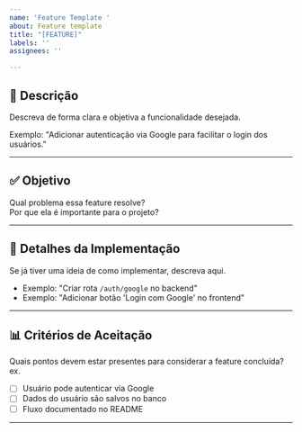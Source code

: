 ```yaml
---
name: 'Feature Template '
about: Feature template
title: "[FEATURE]"
labels: ''
assignees: ''

---
```


## 🎯 Descrição
Descreva de forma clara e objetiva a funcionalidade desejada.  

Exemplo: "Adicionar autenticação via Google para facilitar o login dos usuários."

---

## ✅ Objetivo
Qual problema essa feature resolve?  
Por que ela é importante para o projeto?

---

## 📝 Detalhes da Implementação
Se já tiver uma ideia de como implementar, descreva aqui.  
- Exemplo: "Criar rota `/auth/google` no backend"
- Exemplo: "Adicionar botão 'Login com Google' no frontend"

---

## 📊 Critérios de Aceitação
Quais pontos devem estar presentes para considerar a feature concluída?  
ex.
- [ ] Usuário pode autenticar via Google  
- [ ] Dados do usuário são salvos no banco  
- [ ] Fluxo documentado no README  

---
